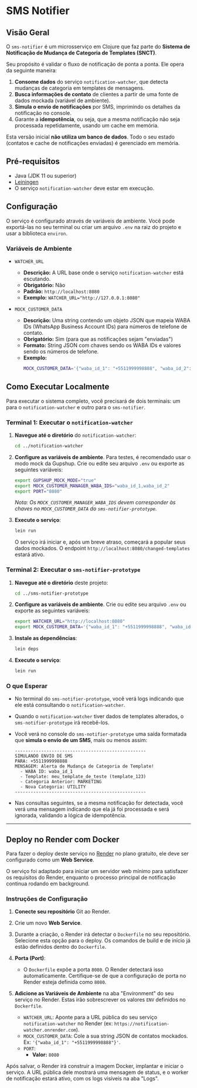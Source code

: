 # SMS Notifier

## Visão Geral

O `sms-notifier` é um microsserviço em Clojure que faz parte do **Sistema de Notificação de Mudança de Categoria de Templates (SNCT)**.

Seu propósito é validar o fluxo de notificação de ponta a ponta. Ele opera da seguinte maneira:

1.  **Consome dados** do serviço `notification-watcher`, que detecta mudanças de categoria em templates de mensagens.
2.  **Busca informações de contato** de clientes a partir de uma fonte de dados mockada (variável de ambiente).
3.  **Simula o envio de notificações** por SMS, imprimindo os detalhes da notificação no console.
4.  Garante a **idempotência**, ou seja, que a mesma notificação não seja processada repetidamente, usando um cache em memória.

Esta versão inicial **não utiliza um banco de dados**. Todo o seu estado (contatos e cache de notificações enviadas) é gerenciado em memória.

## Pré-requisitos

*   Java (JDK 11 ou superior)
*   [Leiningen](https://leiningen.org/)
*   O serviço `notification-watcher` deve estar em execução.

## Configuração

O serviço é configurado através de variáveis de ambiente. Você pode exportá-las no seu terminal ou criar um arquivo `.env` na raiz do projeto e usar a biblioteca `environ`.

### Variáveis de Ambiente

*   `WATCHER_URL`
    *   **Descrição:** A URL base onde o serviço `notification-watcher` está escutando.
    *   **Obrigatório:** Não
    *   **Padrão:** `http://localhost:8080`
    *   **Exemplo:** `WATCHER_URL="http://127.0.0.1:8080"`

*   `MOCK_CUSTOMER_DATA`
    *   **Descrição:** Uma string contendo um objeto JSON que mapeia WABA IDs (WhatsApp Business Account IDs) para números de telefone de contato.
    *   **Obrigatório:** Sim (para que as notificações sejam "enviadas")
    *   **Formato:** String JSON com chaves sendo os WABA IDs e valores sendo os números de telefone.
    *   **Exemplo:**
        ```bash
        MOCK_CUSTOMER_DATA='{"waba_id_1": "+5511999998888", "waba_id_2": "+5521888887777"}'
        ```

## Como Executar Localmente

Para executar o sistema completo, você precisará de dois terminais: um para o `notification-watcher` e outro para o `sms-notifier`.

### Terminal 1: Executar o `notification-watcher`

1.  **Navegue até o diretório** do `notification-watcher`:
    ```sh
    cd ../notification-watcher
    ```

2.  **Configure as variáveis de ambiente**. Para testes, é recomendado usar o modo mock da Gupshup. Crie ou edite seu arquivo `.env` ou exporte as seguintes variáveis:
    ```sh
    export GUPSHUP_MOCK_MODE="true"
    export MOCK_CUSTOMER_MANAGER_WABA_IDS="waba_id_1,waba_id_2"
    export PORT="8080"
    ```
    *Nota: Os `MOCK_CUSTOMER_MANAGER_WABA_IDS` devem corresponder às chaves no `MOCK_CUSTOMER_DATA` do `sms-notifier-prototype`.*

3.  **Execute o serviço**:
    ```sh
    lein run
    ```
    O serviço irá iniciar e, após um breve atraso, começará a popular seus dados mockados. O endpoint `http://localhost:8080/changed-templates` estará ativo.

### Terminal 2: Executar o `sms-notifier-prototype`

1.  **Navegue até o diretório** deste projeto:
    ```sh
    cd ../sms-notifier-prototype
    ```

2.  **Configure as variáveis de ambiente**. Crie ou edite seu arquivo `.env` ou exporte as seguintes variáveis:
    ```sh
    export WATCHER_URL="http://localhost:8080"
    export MOCK_CUSTOMER_DATA='{"waba_id_1": "+5511999998888", "waba_id_2": "+5521888887777"}'
    ```

3.  **Instale as dependências**:
    ```sh
    lein deps
    ```

4.  **Execute o serviço**:
    ```sh
    lein run
    ```

### O que Esperar

*   No terminal do `sms-notifier-prototype`, você verá logs indicando que ele está consultando o `notification-watcher`.
*   Quando o `notification-watcher` tiver dados de templates alterados, o `sms-notifier-prototype` irá recebê-los.
*   Você verá no console do `sms-notifier-prototype` uma saída formatada que **simula o envio de um SMS**, mais ou menos assim:

    ```
    --------------------------------------------------
    SIMULANDO ENVIO DE SMS
    PARA: +5511999998888
    MENSAGEM: Alerta de Mudança de Categoria de Template!
      - WABA ID: waba_id_1
      - Template: meu_template_de_teste (template_123)
      - Categoria Anterior: MARKETING
      - Nova Categoria: UTILITY
    --------------------------------------------------
    ```
*   Nas consultas seguintes, se a mesma notificação for detectada, você verá uma mensagem indicando que ela já foi processada e será ignorada, validando a lógica de idempotência.

---

## Deploy no Render com Docker

Para fazer o deploy deste serviço no [Render](https://render.com/) no plano gratuito, ele deve ser configurado como um **Web Service**.

O serviço foi adaptado para iniciar um servidor web mínimo para satisfazer os requisitos do Render, enquanto o processo principal de notificação continua rodando em background.

### Instruções de Configuração

1.  **Conecte seu repositório** Git ao Render.
2.  Crie um novo **Web Service**.
3.  Durante a criação, o Render irá detectar o `Dockerfile` no seu repositório. Selecione esta opção para o deploy. Os comandos de build e de início já estão definidos dentro do `Dockerfile`.

4.  **Porta (Port)**:
    *   O `Dockerfile` expõe a porta `8080`. O Render detectará isso automaticamente. Certifique-se de que a configuração de porta no Render esteja definida como `8080`.

5.  **Adicione as Variáveis de Ambiente** na aba "Environment" do seu serviço no Render. Estas irão sobrescrever os valores `ENV` definidos no `Dockerfile`.
    *   `WATCHER_URL`: Aponte para a URL pública do seu serviço `notification-watcher` no Render (ex: `https://notification-watcher.onrender.com`).
    *   `MOCK_CUSTOMER_DATA`: Cole a sua string JSON de contatos mockados. Ex: `'{"waba_id_1": "+5511999998888"}'`.
    *   `PORT`:
        *   **Valor:** `8080`

Após salvar, o Render irá construir a imagem Docker, implantar e iniciar o serviço. A URL pública dele mostrará uma mensagem de status, e o worker de notificação estará ativo, com os logs visíveis na aba "Logs".
